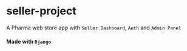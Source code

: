 # seller-project
A Pharma web store app with ``Seller Dashboard``, ``Auth`` and ``Admin Panel``

#### Made with ``Django``

